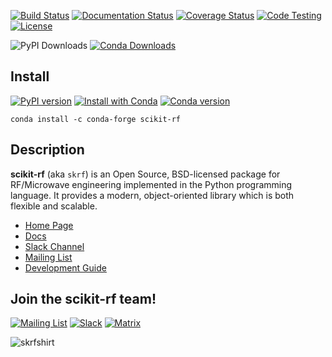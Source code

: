[![Build Status](https://travis-ci.org/scikit-rf/scikit-rf.svg?branch=master)](https://travis-ci.org/scikit-rf/scikit-rf)
[![Documentation Status](https://readthedocs.org/projects/scikit-rf/badge/?version=latest)](https://readthedocs.org/projects/scikit-rf/?badge=latest)
[![Coverage Status](https://coveralls.io/repos/scikit-rf/scikit-rf/badge.png)](https://coveralls.io/r/scikit-rf/scikit-rf)
[![Code Testing](https://github.com/scikit-rf/scikit-rf/workflows/Code%20linting%20and%20testing/badge.svg)](https://github.com/scikit-rf/scikit-rf/actions?query=workflow%3A%22Code+linting+and+testing%22)
[![License](https://img.shields.io/badge/License-BSD%203--Clause-blue.svg)](./LICENSE.md)

![PyPI Downloads](https://img.shields.io/pypi/dm/scikit-rf)
[![Conda Downloads](https://anaconda.org/conda-forge/scikit-rf/badges/downloads.svg)](https://anaconda.org/conda-forge/scikit-rf)

## Install

[![PyPI version](https://img.shields.io/pypi/v/scikit-rf?style=flat&logo=pypi)](https://pypi.org/project/scikit-rf/)
[![Install with Conda](https://anaconda.org/conda-forge/scikit-rf/badges/installer/conda.svg)](https://anaconda.org/conda-forge/scikit-rf)
[![Conda version](https://anaconda.org/conda-forge/scikit-rf/badges/latest_release_date.svg)](https://anaconda.org/conda-forge/scikit-rf)

`conda install -c conda-forge scikit-rf `

## Description 

**scikit-rf** (aka `skrf`) is an Open Source, BSD-licensed package for RF/Microwave engineering implemented 
in the Python programming language. It provides a modern, object-oriented library which is both 
flexible and scalable.  

* [Home Page](http://www.scikit-rf.org)
* [Docs](http://scikit-rf.readthedocs.org/)
* [Slack Channel](http://scikit-rf.slack.com)
* [Mailing List](http://groups.google.com/group/scikit-rf)
* [Development Guide](https://github.com/scikit-rf/scikit-rf/wiki/Development)



## Join the **scikit-rf** team!
[![Mailing List](https://img.shields.io/badge/mail-Mailing%20list-brightgreen)](http://groups.google.com/group/scikit-rf)
[![Slack](https://img.shields.io/badge/Slack-join%20chat-blueviolet?style=flat&logo=slack)](https://scikit-rf.slack.com)
[![Matrix](https://img.shields.io/badge/Matrix-join%20chat-blueviolet?style=flat&logo=matrix)](https://app.element.io/#/room/#scikit-rf:matrix.org)


![skrfshirt](https://raw.githubusercontent.com/scikit-rf/scikit-rf/master/logo/skrfshirtwhite.png)
